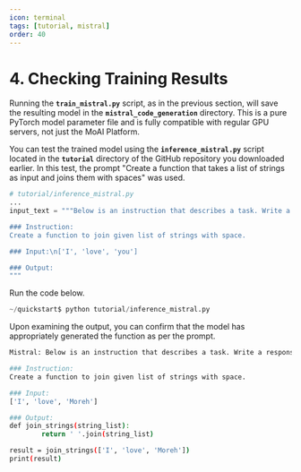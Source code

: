 ```yaml
---
icon: terminal
tags: [tutorial, mistral]
order: 40
---
```


# 4. Checking Training Results

Running the **`train_mistral.py`** script, as in the previous section, will save the resulting model in the **`mistral_code_generation`** directory. This is a pure PyTorch model parameter file and is fully compatible with regular GPU servers, not just the MoAI Platform.

You can test the trained model using the **`inference_mistral.py`** script located in the **`tutorial`** directory of the GitHub repository you downloaded earlier. In this test, the prompt "Create a function that takes a list of strings as input and joins them with spaces" was used.

```python
# tutorial/inference_mistral.py
...
input_text = """Below is an instruction that describes a task. Write a response that appropriately completes the request.

### Instruction:
Create a function to join given list of strings with space.

### Input:\n['I', 'love', 'you']

### Output:
"""
```

Run the code below.

```python
~/quickstart$ python tutorial/inference_mistral.py
```

Upon examining the output, you can confirm that the model has appropriately generated the function as per the prompt.

```bash
Mistral: Below is an instruction that describes a task. Write a response that appropriately completes the request.

### Instruction:
Create a function to join given list of strings with space.

### Input:
['I', 'love', 'Moreh']

### Output:
def join_strings(string_list):
		return ' '.join(string_list)

result = join_strings(['I', 'love', 'Moreh'])
print(result)
```
